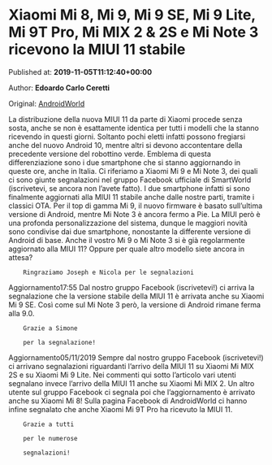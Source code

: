 
# Xiaomi Mi 8, Mi 9, Mi 9 SE, Mi 9 Lite, Mi 9T Pro, Mi MIX 2 & 2S e Mi Note 3 ricevono la MIUI 11 stabile

Published at: **2019-11-05T11:12:40+00:00**

Author: **Edoardo Carlo Ceretti**

Original: [AndroidWorld](https://www.androidworld.it/2019/11/05/xiaomi-mi-9-mi-note-3-miui-11-stabile-678079/)

La distribuzione della nuova MIUI 11 da parte di Xiaomi procede senza sosta, anche se non è esattamente identica per tutti i modelli che la stanno ricevendo in questi giorni. Soltanto pochi eletti infatti possono fregiarsi anche del nuovo Android 10, mentre altri si devono accontentare della precedente versione del robottino verde. Emblema di questa differenziazione sono i due smartphone che si stanno aggiornando in queste ore, anche in Italia.
Ci riferiamo a Xiaomi Mi 9 e Mi Note 3, dei quali ci sono giunte segnalazioni nel gruppo Facebook ufficiale di SmartWorld (iscrivetevi, se ancora non l’avete fatto). I due smartphone infatti si sono finalmente aggiornati alla MIUI 11 stabile anche dalle nostre parti, tramite i classici OTA. Per il top di gamma Mi 9, il nuovo firmware è basato sull’ultima versione di Android, mentre Mi Note 3 è ancora fermo a Pie.
La MIUI però è una profonda personalizzazione del sistema, dunque le maggiori novità sono condivise dai due smartphone, nonostante la differente versione di Android di base. Anche il vostro Mi 9 o Mi Note 3 si è già regolarmente aggiornato alla MIUI 11? Oppure per quale altro modello siete ancora in attesa?

        Ringraziamo Joseph e Nicola per le segnalazioni
      
Aggiornamento17:55
Dal nostro gruppo Facebook (iscrivetevi!) ci arriva la segnalazione che la versione stabile della MIUI 11 è arrivata anche su Xiaomi Mi 9 SE. Così come sul Mi Note 3 però, la versione di Android rimane ferma alla 9.0.

        Grazie a Simone
        
        per la segnalazione!
      
Aggiornamento05/11/2019
Sempre dal nostro gruppo Facebook (iscrivetevi!) ci arrivano segnalazioni riguardanti l’arrivo della MIUI 11 su Xiaomi Mi MIX 2S e su Xiaomi Mi 9 Lite. Nei commenti qui sotto l’articolo vari utenti segnalano invece l’arrivo della MIUI 11 anche su Xiaomi Mi MIX 2. Un altro utente sul gruppo Facebook ci segnala poi che l’aggiornamento è arrivato anche su Xiaomi Mi 8! Sulla pagina Facebook di AndroidWorld ci hanno infine segnalato che anche Xiaomi Mi 9T Pro ha ricevuto la MIUI 11.

        Grazie a tutti
        
        per le numerose
        
        segnalazioni!
      
